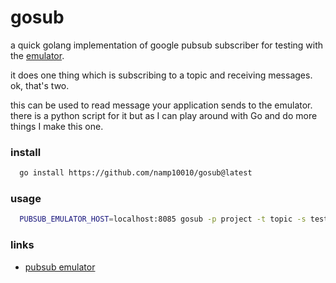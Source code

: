 # gosub
a quick golang implementation of google pubsub subscriber for testing with the [emulator](https://cloud.google.com/pubsub/docs/emulator).

it does one thing which is subscribing to a topic and receiving messages. ok, that's two.

this can be used to read message your application sends to the emulator. there is a python script for it but as I can play around with Go and do more things I make this one. 

### install

```bash
  go install https://github.com/namp10010/gosub@latest
```

### usage

```bash
  PUBSUB_EMULATOR_HOST=localhost:8085 gosub -p project -t topic -s testsub
```

### links

* [pubsub emulator](https://cloud.google.com/pubsub/docs/emulator)